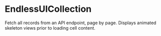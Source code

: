 # EndlessUICollection

Fetch all records from an API endpoint, page by page. Displays animated skeleton views prior to loading cell content.
